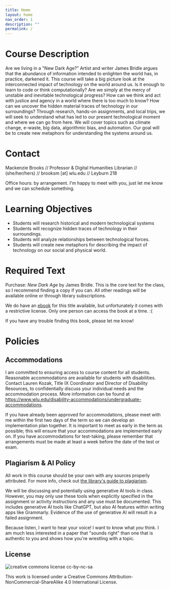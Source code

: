 ```yaml
---
title: Home
layout: home
nav_order: 1
description: ""
permalink: /
---
```


# Course Description

Are we living in a "New Dark Age?” Artist and writer James Bridle argues that the abundance of information intended to enlighten the world has, in practice, darkened it. This course will take a big picture look at the interconnected impact of technology on the world around us. Is it enough to learn to code or think computationally? Are we simply at the mercy of unstable and inevitable technological progress? How can we think and act with justice and agency in a world where there is too much to know? How can we uncover the hidden material traces of technology in our surroundings? Through research, hands-on assignments, and local trips, we will seek to understand what has led to our present technological moment and where we can go from here. We will cover topics such as climate change, e-waste, big data, algorithmic bias, and automation. Our goal will be to create new metaphors for understanding the systems around us. 

# Contact

Mackenzie Brooks // Professor & Digital Humanities Librarian // (she/her/hers) // brooksm [at] wlu.edu // Leyburn 218

Office hours: by arrangement. I'm happy to meet with you, just let me know and we can schedule something. 

# Learning Objectives 
* Students will research historical and modern technological systems 
* Students will recognize hidden traces of technology in their surroundings.
* Students will analyze relationships between technological forces. 
* Students will create new metaphors for describing the impact of technology on our social and physical world. 

# Required Text
Purchase: *New Dark Age* by James Bridle. This is the core text for the class, so I recommend finding a copy if you can. All other readings will be available online or through library subscriptions. 

We do have an [ebook](https://wlu.primo.exlibrisgroup.com/permalink/01WLU_INST/r69n1a/alma991010570127204161) for this title available, but unfortunately it comes with a restrictive license. Only one person can access the book at a time. :(

If you have any trouble finding this book, please let me know! 

 
# Policies 

## Accommodations
I am committed to ensuring access to course content for all students. Reasonable accommodations are available for students with disabilities. Contact Lauren Kozak, Title IX Coordinator and Director of Disability Resources, to confidentially discuss your individual needs and the accommodation process. More information can be found at https://www.wlu.edu/disability-accommodations/undergraduate-accommodations.

If you have already been approved for accommodations, please meet with me within the first two days of the term so we can develop an implementation plan together. It is important to meet as early in the term as possible; this will ensure that your accommodations are implemented early on. If you have accommodations for test-taking, please remember that arrangements must be made at least a week before the date of the test or exam.


## Plagiarism & AI Policy

All work in this course should be your own with any sources properly attributed. For more info, check out [the library's guide to plagiarism](http://libguides.wlu.edu/plagiarism).

We will be discussing and potentially using generative AI tools in class. However, you may only use these tools when explicitly specified in the assignment or activity instructions and any use must be documented. This includes generative AI tools like ChatGPT, but also AI features within writing apps like Grammarly. Evidence of the use of generative AI will result in a failed assignment. 

Because listen, I want to hear your voice! I want to know what *you* think. I am much less interested in a paper that "sounds right" than one that is authentic to you and shows how you're wrestling with a topic. 


## License
![creative commons license cc-by-nc-sa](https://i.creativecommons.org/l/by-nc-sa/4.0/88x31.png)

This work is licensed under a Creative Commons Attribution-NonCommercial-ShareAlike 4.0 International License.

